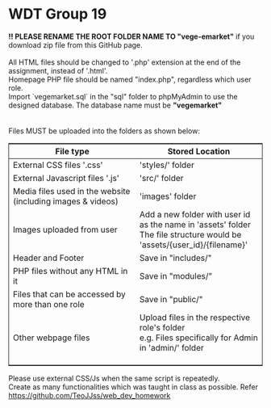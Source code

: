 <h1>WDT Group 19</h1>
<b>!! PLEASE RENAME THE ROOT FOLDER NAME TO "vege-emarket"</b> if you download zip file from this GitHub page. <br><br>
All HTML files should be changed to '.php' extension at the end of the assignment, instead of '.html'.    <br>
Homepage PHP file should be named "index.php", regardless which user role.  <br>
Import `vegemarket.sql` in the "sql" folder to phpMyAdmin to use the designed database. The database name must be <b>"vegemarket"</b> <br>
<br><br>
Files MUST be uploaded into the folders as shown below:  
<table style='border:1px solid; width: 100%;'>
    <thead style='font-weight:bold;'>
        <th style='width: 50%;'>File type</th>
        <th style='width: 50%;'>Stored Location</th>
    </thead>
    <tr>
        <td>External CSS files '.css'</td>
        <td>'styles/' folder</td>
    </tr>
    <tr>
        <td>External Javascript files '.js'</td>
        <td>'src/' folder</td>
    </tr>
    <tr>
        <td>Media files used in the website <br>(including images & videos)</td>
        <td>'images' folder</td>
    </tr>
    <tr>
        <td>Images uploaded from user</td>
        <td>Add a new folder with user id as the name in 'assets' folder<br>
        The file structure would be 'assets/{user_id}/{filename}'</td>
    </tr>
    <tr>
        <td>Header and Footer</td>
        <td>Save in "includes/"</td>
    </tr>
    <tr>
        <td>PHP files without any HTML in it</td>
        <td>Save in "modules/"</td>
    </tr>
    <tr>
        <td>Files that can be accessed by more than one role</td>
        <td>Save in "public/"</td>
    </tr>
    <tr>
        <td>Other webpage files</td>
        <td>Upload files in the respective role's folder<br> 
        e.g. Files specifically for Admin in 'admin/' folder<br><br></td>
    </tr>
</table>

Please use external CSS/Js when the same script is repeatedly.   
Create as many functionalities which was taught in class as possible. Refer https://github.com/TeoJJss/web_dev_homework   
